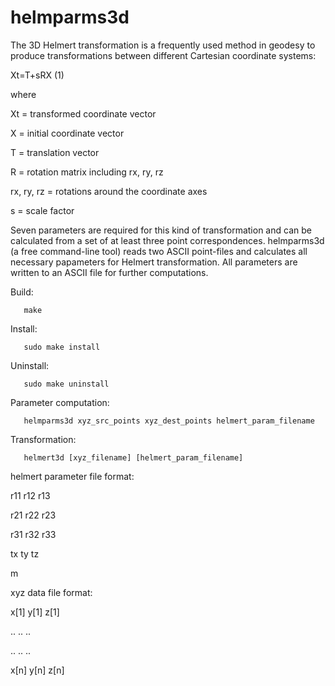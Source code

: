 # helmparms3d

The 3D Helmert transformation is a frequently used method in geodesy
to produce transformations between different Cartesian coordinate systems:

Xt=T+sRX (1)

where

Xt = transformed coordinate vector

X = initial coordinate vector

T = translation vector

R = rotation matrix including rx, ry, rz

rx, ry, rz = rotations around the coordinate axes

s = scale factor

Seven parameters are required for this kind of transformation
and can be calculated from a set of at least three point correspondences.
helmparms3d (a free command-line tool) reads two ASCII point-files and
calculates all necessary papameters for Helmert transformation.
All parameters are written to an ASCII file for further computations.

Build:

       make

Install:

       sudo make install

Uninstall:

       sudo make uninstall

       
Parameter computation:

       helmparms3d xyz_src_points xyz_dest_points helmert_param_filename
       
Transformation:
       
       helmert3d [xyz_filename] [helmert_param_filename]

helmert parameter file format:

 r11 r12 r13
 
 r21 r22 r23
 
 r31 r32 r33
 
 tx ty tz
 
 m

xyz data file format:

 x[1] y[1] z[1]
 
 ..   ..   ..
 
 ..   ..   ..
 
 x[n] y[n] z[n]
 

